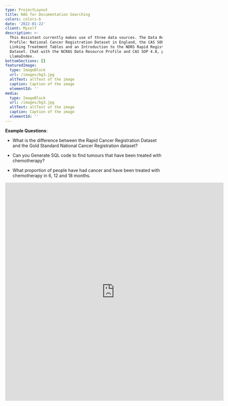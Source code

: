 ```yaml
---
type: ProjectLayout
title: RAG for Documentation Searching
colors: colors-b
date: '2022-01-22'
client: Myself
description: >-
  This Assistant currently makes use of three data sources. The Data Resource
  Profile: National Cancer Registration Dataset in England, the CAS SOP #4.8
  Linking Treatment Tables and an Introduction to the NDRS Rapid Registration
  Dataset. Chat with the NCRAS Data Resource Profile and CAS SOP 4.8, powered by
  LlamaIndex.
bottomSections: []
featuredImage:
  type: ImageBlock
  url: /images/bg3.jpg
  altText: altText of the image
  caption: Caption of the image
  elementId: ''
media:
  type: ImageBlock
  url: /images/bg3.jpg
  altText: altText of the image
  caption: Caption of the image
  elementId: ''
---
```

**Example Questions**: 

*   What is the difference between the Rapid Cancer Registration Dataset and the Gold Standard National Cancer Registration dataset? 

*   Can you Generate SQL code to find tumours that have been treated with chemotherapy? 

*   What proportion of people have had cancer and have been treated with chemotherapy in 6, 12 and 18 months.

<embed src="https://cancermetadataassistant-production.up.railway.app" width="700" height="700" align="centre">

